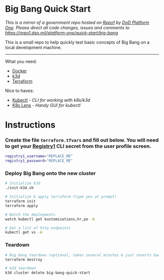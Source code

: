 # Big Bang Quick Start

_This is a mirror of a government repo hosted on [Repo1](https://repo1.dso.mil/) by  [DoD Platform One](http://p1.dso.mil/).  Please direct all code changes, issues and comments to https://repo1.dso.mil/platform-one/quick-start/big-bang_

This is a small repo to help quickly test basic concepts of Big Bang on a local development machine.

---

What you need:
- [Docker](https://docs.docker.com/get-started/)
- [k3d](https://github.com/rancher/k3d)
- [Terraform](https://learn.hashicorp.com/tutorials/terraform/install-cli)

Nice to haves:
- [Kubectl](https://kubernetes.io/docs/tasks/tools/) - _CLI for working with k8s/k3d_
- [K8s Lens](https://k8slens.dev/) - _Handy GUI for kubectl_

# Instructions

### Create the file `terraform.tfvars` and fill out below.   You will need to get your [Registry1](http://registry1.dso.mil/) CLI secret from the user profile screen.

```bash
registry1_username="REPLACE_ME"
registry1_password="REPLACE_ME"
```

### Deploy Big Bang onto the new cluster

```bash
# Initialize k3d
./init-k3d.sh

# Initialize & apply terraform (type yes at prompt)
terraform init
terraform apply 

# Watch the deployments
watch kubectl get kustomizations,hr,po -A

# Get a list of http endpoints
kubectl get vs -A
```

### Teardown

```bash
# Big bang teardown (optional, takes several minutes & just reverts back to an empty cluster)
terraform destroy

# k3d teardown
k3d cluster delete big-bang-quick-start
```
